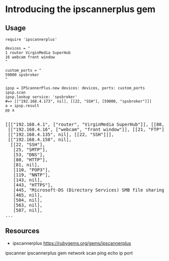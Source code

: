# Introducing the ipscannerplus gem

## Usage

    require 'ipscannerplus'

    devices = "
    1 router VirginMedia SuperHub
    16 webcam front window
    "

    custom_ports = "
    59000 spsbroker
    "

    ipsp = IPScannerPlus.new devices: devices, ports: custom_ports
    ipsp.scan
    ipsp.lookup service: 'spsbroker'
    #=> [["192.168.4.173", nil], [[22, "SSH"], [59000, "spsbroker"]]] 
    a = ipsp.result 
    pp a

<pre>

[[["192.168.4.1", ["router", "VirginMedia SuperHub"]], [[80, "HTTP"]]],
 [["192.168.4.16", ["webcam", "front window"]], [[21, "FTP"], [80, "HTTP"]]],
 [["192.168.4.135", nil], [[22, "SSH"]]],
 [["192.168.4.158", nil],
  [[22, "SSH"],
   [25, "SMTP"],
   [53, "DNS"],
   [80, "HTTP"],
   [81, nil],
   [110, "POP3"],
   [119, "NNTP"],
   [143, nil],
   [443, "HTTPS"],
   [445, "Microsoft-DS (Directory Services) SMB file sharing"],
   [465, nil],
   [504, nil],
   [563, nil],
   [587, nil],
...
</pre>

## Resources

* ipscannerplus https://rubygems.org/gems/ipscannerplus

ipscanner ipscannerplus gem network scan ping echo ip port
